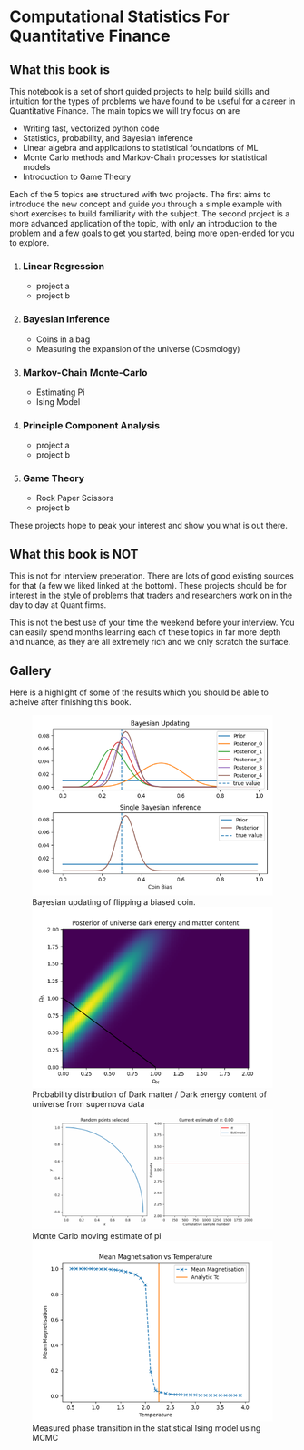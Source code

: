 # Computational Statistics For Quantitative Finance

## What this book is
This notebook is a set of short guided projects to help build skills and intuition for the types of problems we have found to be useful for a career in Quantitative Finance. The main topics we will try focus on are
* Writing fast, vectorized python code
* Statistics, probability, and Bayesian inference
* Linear algebra and applications to statistical foundations of ML
* Monte Carlo methods and Markov-Chain processes for statistical models
* Introduction to Game Theory

Each of the 5 topics are structured with two projects. 
The first aims to introduce the new concept and guide you through a simple example with short exercises to build familiarity with the subject. 
The second project is a more advanced application of the topic, with only an introduction to the problem and a few goals to get you started, being more open-ended for you to explore.

1. ### Linear Regression
   * project a 
   * project b
2. ### Bayesian Inference
   * Coins in a bag
   * Measuring the expansion of the universe (Cosmology)
3. ### Markov-Chain Monte-Carlo
   * Estimating Pi
   * Ising Model 
4. ### Principle Component Analysis
   * project a
   * project b
5. ### Game Theory
   * Rock Paper Scissors
   * project b

These projects hope to peak your interest and show you what is out there. 

## What this book is NOT
This is not for interview preperation. There are lots of good existing sources for that (a few we liked linked at the bottom). These projects should be for interest in the style of problems that traders and researchers work on in the day to day at Quant firms.

This is not the best use of your time the weekend before your interview. You can easily spend months learning each of these topics in far more depth and nuance, as they are all extremely rich and we only scratch the surface.



## Gallery
Here is a highlight of some of the results which you should be able to acheive after finishing this book.

<figure>
  <img src="2Bayes/figs/bayesian_updating.png" alt="bayesian updating"/>
  <figcaption>Bayesian updating of flipping a biased coin.</figcaption>

<img src="2Bayes/figs/cosmological_posterior.png" alt="cosmo posterior"/>
  <figcaption>Probability distribution of Dark matter / Dark energy content of universe from supernova data</figcaption>

<img src="3MCMC/figs/pi_estimate.gif" alt="cosmo posterior"/>
  <figcaption>Monte Carlo moving estimate of pi</figcaption>

<img src="3MCMC/figs/phase_transition.png" alt="phase_transition"/>
  <figcaption>Measured phase transition in the statistical Ising model using MCMC</figcaption>
</figure>


